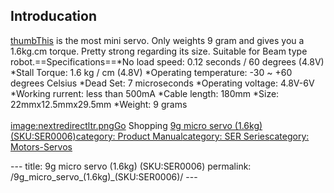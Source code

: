 <h2 id="introducation">Introducation</h2>
<p><a href="image:9g_micro_servo.jpg" title="wikilink">thumbThis</a> is the most mini servo. Only weights 9 gram and gives you a 1.6kg.cm torque. Pretty strong regarding its size. Suitable for Beam type robot.==Specifications==*No load speed: 0.12 seconds / 60 degrees (4.8V) *Stall Torque: 1.6 kg / cm (4.8V) *Operating temperature: -30 ~ +60 degrees Celsius *Dead Set: 7 microseconds *Operating voltage: 4.8V-6V *Working rurrent: less than 500mA *Cable length: 180mm *Size: 22mmx12.5mmx29.5mm *Weight: 9 grams<br /><br /><a href="image:nextredirectltr.png" title="wikilink">image:nextredirectltr.pngGo</a> Shopping <a href="https://www.dfrobot.com/product-255.html">9g micro servo (1.6kg) (SKU:SER0006)</a><a href="category:_Product_Manual" title="wikilink">category: Product Manual</a><a href="category:_SER_Series" title="wikilink">category: SER Series</a><a href="category:_Motors-Servos" title="wikilink">category: Motors-Servos</a></p>---
title: 9g micro servo (1.6kg) (SKU:SER0006)
permalink: /9g_micro_servo_(1.6kg)_(SKU:SER0006)/
---


